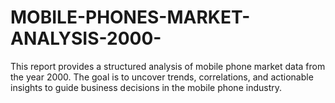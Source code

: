# MOBILE-PHONES-MARKET-ANALYSIS-2000-
This report provides a structured analysis of mobile phone market data from the year 2000. The goal is to uncover trends, correlations, and actionable insights to guide business decisions in the mobile phone industry.
